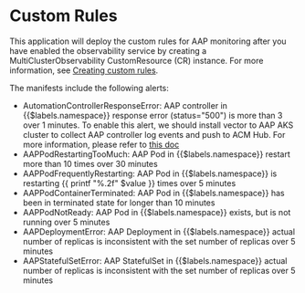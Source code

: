 # Custom Rules

This application will deploy the custom rules for AAP monitoring after you have enabled the observability service by creating a MultiClusterObservability CustomResource (CR) instance. For more information, see [Creating custom rules](https://access.redhat.com/documentation/en-us/red_hat_advanced_cluster_management_for_kubernetes/2.4/html/observability/observing-environments-intro#creating-custom-rules).

The manifests include the following alerts:

- AutomationControllerResponseError: AAP controller in {{$labels.namespace}} response error (status="500") is more than 3 over 1 minutes. To enable this alert, we should install vector to AAP AKS cluster to collect AAP controller log events and push to ACM Hub. For more information, please refer to [this doc](https://github.com/songleo/acm-aap-aas-operations/tree/add-alerts-metrics/operators/vector#readme)
- AAPPodRestartingTooMuch: AAP Pod in {{$labels.namespace}} restart more than 10 times over 30 minutes
- AAPPodFrequentlyRestarting: AAP Pod in {{$labels.namespace}} is restarting {{ printf "%.2f" $value }} times over 5 minutes
- AAPPodContainerTerminated: AAP Pod in {{$labels.namespace}} has been in terminated state for longer than 10 minutes
- AAPPodNotReady: AAP Pod in {{$labels.namespace}} exists, but is not running over 5 minutes
- AAPDeploymentError: AAP Deployment in {{$labels.namespace}} actual number of replicas is inconsistent with the set number of replicas over 5 minutes
- AAPStatefulSetError: AAP StatefulSet in {{$labels.namespace}} actual number of replicas is inconsistent with the set number of replicas over 5 minutes
